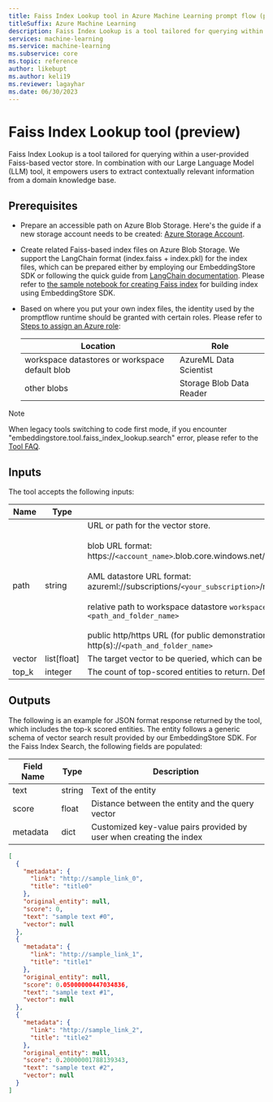```yaml
---
title: Faiss Index Lookup tool in Azure Machine Learning prompt flow (preview)
titleSuffix: Azure Machine Learning
description: Faiss Index Lookup is a tool tailored for querying within a user-provided Faiss-based vector store. In combination with our Large Language Model (LLM) tool, it empowers users to extract contextually relevant information from a domain knowledge base.
services: machine-learning
ms.service: machine-learning
ms.subservice: core
ms.topic: reference
author: likebupt
ms.author: keli19
ms.reviewer: lagayhar
ms.date: 06/30/2023
---
```


# Faiss Index Lookup tool (preview)

Faiss Index Lookup is a tool tailored for querying within a user-provided Faiss-based vector store. In combination with our Large Language Model (LLM) tool, it empowers users to extract contextually relevant information from a domain knowledge base.

## Prerequisites
- Prepare an accessible path on Azure Blob Storage. Here's the guide if a new storage account needs to be created:  [Azure Storage Account](../../../storage/common/storage-account-create.md).
- Create related Faiss-based index files on Azure Blob Storage. We support the LangChain format (index.faiss + index.pkl) for the index files, which can be prepared either by employing our EmbeddingStore SDK or following the quick guide from [LangChain documentation](https://python.langchain.com/docs/modules/data_connection/vectorstores/integrations/faiss). Please refer to [the sample notebook for creating Faiss index](https://aka.ms/pf-sample-build-faiss-index) for building index using EmbeddingStore SDK.
- Based on where you put your own index files, the identity used by the promptflow runtime should be granted with certain roles. Please refer to [Steps to assign an Azure role](../../../role-based-access-control/role-assignments-steps.md):

    | Location | Role |
    | ---- | ---- |
    | workspace datastores or workspace default blob | AzureML Data Scientist |
    | other blobs | Storage Blob Data Reader |
> [!NOTE]
> When legacy tools switching to code first mode, if you encounter "embeddingstore.tool.faiss_index_lookup.search" error, please refer to the [Tool FAQ](./faq.md).

## Inputs

The tool accepts the following inputs:

| Name | Type | Description | Required |
| ---- | ---- | ----------- | -------- |
| path | string | URL or path for the vector store.<br><br>blob URL format:<br>https://`<account_name>`.blob.core.windows.net/`<container_name>`/`<path_and_folder_name>`.<br><br>AML datastore URL format:<br>azureml://subscriptions/`<your_subscription>`/resourcegroups/`<your_resource_group>`/workspaces/`<your_workspace>`/data/`<data_path>`<br><br>relative path to workspace datastore `workspaceblobstore`:<br>`<path_and_folder_name>`<br><br> public http/https URL (for public demonstration):<br>http(s)://`<path_and_folder_name>` | Yes |
| vector | list[float] | The target vector to be queried, which can be generated by the LLM tool. | Yes |
| top_k | integer | The count of top-scored entities to return. Default value is 3. | No |

## Outputs

The following is an example for JSON format response returned by the tool, which includes the top-k scored entities. The entity follows a generic schema of vector search result provided by our EmbeddingStore SDK. For the Faiss Index Search, the following fields are populated:

| Field Name | Type | Description |
| ---- | ---- | ----------- |
| text | string | Text of the entity |
| score | float |  Distance between the entity and the query vector |
| metadata | dict | Customized key-value pairs provided by user when creating the index |

```json
[
  {
    "metadata": {
      "link": "http://sample_link_0",
      "title": "title0"
    },
    "original_entity": null,
    "score": 0,
    "text": "sample text #0",
    "vector": null
  },
  {
    "metadata": {
      "link": "http://sample_link_1",
      "title": "title1"
    },
    "original_entity": null,
    "score": 0.05000000447034836,
    "text": "sample text #1",
    "vector": null
  },
  {
    "metadata": {
      "link": "http://sample_link_2",
      "title": "title2"
    },
    "original_entity": null,
    "score": 0.20000001788139343,
    "text": "sample text #2",
    "vector": null
  }
]

```